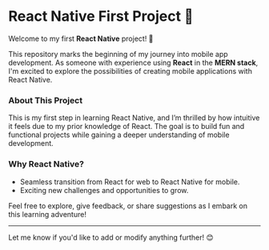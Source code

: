 # React Native First Project 🚀

Welcome to my first **React Native** project! 🎉  

This repository marks the beginning of my journey into mobile app development. As someone with experience using **React** in the **MERN stack**, I'm excited to explore the possibilities of creating mobile applications with React Native.  

### About This Project  
This is my first step in learning React Native, and I’m thrilled by how intuitive it feels due to my prior knowledge of React. The goal is to build fun and functional projects while gaining a deeper understanding of mobile development.

### Why React Native?  
- Seamless transition from React for web to React Native for mobile.  
- Exciting new challenges and opportunities to grow.  

Feel free to explore, give feedback, or share suggestions as I embark on this learning adventure!

---

Let me know if you'd like to add or modify anything further! 😊
